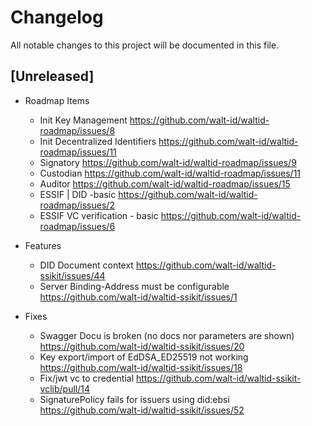 # Changelog

All notable changes to this project will be documented in this file.

## [Unreleased]

- Roadmap Items
  - Init Key Management https://github.com/walt-id/waltid-roadmap/issues/8
  - Init Decentralized Identifiers https://github.com/walt-id/waltid-roadmap/issues/11
  - Signatory https://github.com/walt-id/waltid-roadmap/issues/9
  - Custodian https://github.com/walt-id/waltid-roadmap/issues/11
  - Auditor https://github.com/walt-id/waltid-roadmap/issues/15
  - ESSIF | DID -basic https://github.com/walt-id/waltid-roadmap/issues/2
  - ESSIF VC verification - basic  https://github.com/walt-id/waltid-roadmap/issues/6

- Features
  - DID Document context https://github.com/walt-id/waltid-ssikit/issues/44
  - Server Binding-Address must be configurable https://github.com/walt-id/waltid-ssikit/issues/1

- Fixes
  - Swagger Docu is broken (no docs nor parameters are shown)  https://github.com/walt-id/waltid-ssikit/issues/20
  - Key export/import of EdDSA_ED25519 not working https://github.com/walt-id/waltid-ssikit/issues/18
  - Fix/jwt vc to credential  https://github.com/walt-id/waltid-ssikit-vclib/pull/14
  - SignaturePolicy fails for issuers using did:ebsi https://github.com/walt-id/waltid-ssikit/issues/52

